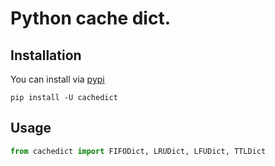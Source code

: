 # Python cache dict.

## Installation

You can install via [pypi](https://pypi.org/project/cachedict/)

```console
pip install -U cachedict
```

## Usage

```python
from cachedict import FIFODict, LRUDict, LFUDict, TTLDict
```
